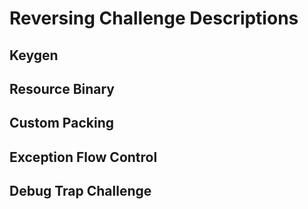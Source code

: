 # Reversing Challenge Descriptions

## Keygen

## Resource Binary

## Custom Packing

## Exception Flow Control

## Debug Trap Challenge
